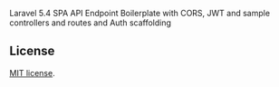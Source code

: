 Laravel 5.4 SPA API Endpoint Boilerplate with CORS, JWT and sample controllers and routes and Auth scaffolding

## License

[MIT license](http://opensource.org/licenses/MIT).
